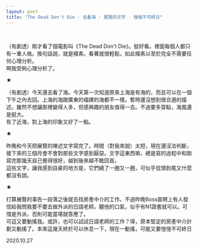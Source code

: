 ```yaml
---
layout: post
title: "The Dead Don't Die · 去看海 · 展覽的文字 · 惶惶不可終日"
---
```


  
&nbsp;
&nbsp;


（有劇透）剛才看了個電影叫《The Dead Don't Die》。挺好看。裡面每個人都只有一重人格。換句話說，就是樸素。看著就很輕鬆。如此樸素以至於完全不需要任何心理分析。
<br>啊我受夠心理分析了。

★

（有劇透）今天還去看了海。今天第一次知道原來上海是有海的，而且可以在一個下午之內去回。上海的海跟廣東的福建的海都不一樣。暫時還沒想到很合適的描述。雖然不想讓那裡變得人多，但感興趣的朋友值得一去。不過要多穿點，海風還是挺大。
<br>有了近海，對上海的印象又好了一點。

★

昨晚和今天把展覽的陳述文字寫完了。時間（對我來說）太短，現在還沒法判斷，接下來的三個月會不會對那些文字感到厭惡。文字這東西嘛，總是寫的過程中和剛寫完那幾天自己覺得很好，越到後來越不敢回首。
<br>這些文字，讓我感到自豪的地方是，它們繞了一圈又一圈，可似乎從頭到尾又什麼都沒有說。

★

打算展覽的事告一段落之後就去找房產中介的工作。不過昨晚Boss直聘上有人發信給我問我要不要去做外派的日語老師，聽他的口氣，似乎有N1證書就可以。可惜是外派，否則可能當場就答應了。
<br>可這又要動搖我。或許，也可以試試日語老師的工作？得，原本堅定的房產中介計劃又動搖了。本來這幾天終於可以休息一下，現在一動搖，可能又要惶惶不可終日

2020.10.27
